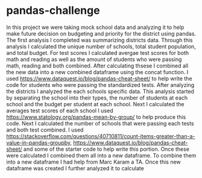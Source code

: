 # pandas-challenge #

In this project we were taking mock school data and analyzing it to help make future decision on budgeting and priority for the district using pandas. The first analysis I completed was summarizing districts data. Through this analysis I calculated the unique number of schools, total student population, and total budget. For test scores I calculated avergae test scores for both math and reading as well as the amount of students who were passing math, reading and both combined. After calculating thsese I combined all the new data into a new combined dataframe using the concat function. I used https://www.dataquest.io/blog/pandas-cheat-sheet/ to help write the code for students who were passing the standardized tests. After analyzing the districts I analyzed the each schools specific data. This analysis started by separating the school into their types, the number of students at each school and the budget per student at each school. Next I calculated the averages test scores of each school I used https://www.statology.org/pandas-mean-by-group/ to help produce this code. Next I calculated the number of schools that were passing each tests and both test combined. I used https://stackoverflow.com/questions/40710811/count-items-greater-than-a-value-in-pandas-groupby, https://www.dataquest.io/blog/pandas-cheat-sheet/ and some of the starter code to help write this portion. Once these were calculated I combined them all into a new dataframe. To combine them into a new dataframe I had help from Marc Karam a TA. Once this new dataframe was created I further analyzed it to calculate 
